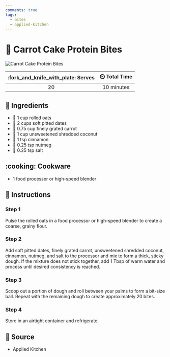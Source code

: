```yaml
---
comments: true
tags:
  - bites
  - applied-kitchen
---
```

# :carrot: Carrot Cake Protein Bites

![Carrot Cake Protein Bites](../assets/images/carrot-cake-protein-bites.jpg)

| :fork_and_knife_with_plate: Serves | :timer_clock: Total Time |
|:----------------------------------:|:-----------------------: |
| 20 | 10 minutes |

## :salt: Ingredients

- :ear_of_rice: 1 cup rolled oats
- :grapes: 2 cups soft pitted dates
- :carrot: 0.75 cup finely grated carrot
- :coconut: 1 cup unsweetened shredded coconut
- :custard: 1 tsp cinnamon
- :chestnut: 0.25 tsp nutmeg
- :salt: 0.25 tsp salt

## :cooking: Cookware

- 1 food processor or high-speed blender

## :pencil: Instructions

### Step 1

Pulse the rolled oats in a food processor or high-speed blender to create a coarse, grainy flour.

### Step 2

Add soft pitted dates, finely grated carrot, unsweetened shredded coconut, cinnamon, nutmeg, and salt to the processor
and mix to form a thick, sticky dough. If the mixture does not stick together, add 1 Tbsp of warm water and process
until desired consistency is reached.

### Step 3

Scoop out a portion of dough and roll between your palms to form a bit-size ball. Repeat with the remaining dough to
create approximately 20 bites.

### Step 4

Store in an airtight container and refrigerate.

## :link: Source

- Applied Kitchen
